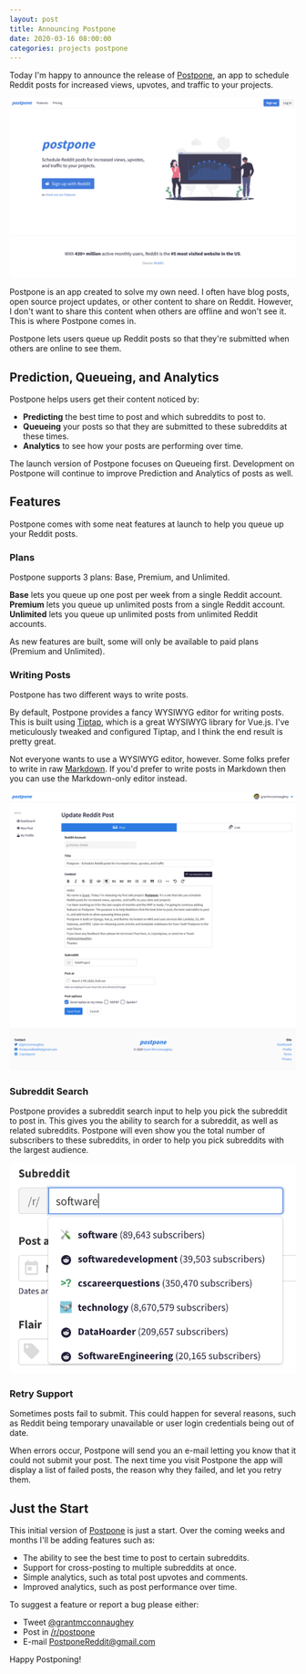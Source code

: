 ```yaml
---
layout: post
title: Announcing Postpone
date: 2020-03-16 08:00:00
categories: projects postpone
---
```


Today I'm happy to announce the release of [Postpone](https://www.postpone.app), an app to schedule Reddit posts for increased views, upvotes, and traffic to your projects.

![Postpone home page](/images/projects/postpone/home.png)

Postpone is an app created to solve my own need. I often have blog posts, open source project updates, or other content to share on Reddit. However, I don't want to share this content when others are offline and won't see it. This is where Postpone comes in.

Postpone lets users queue up Reddit posts so that they're submitted when others are online to see them.

## Prediction, Queueing, and Analytics

Postpone helps users get their content noticed by:

* **Predicting** the best time to post and which subreddits to post to.
* **Queueing** your posts so that they are submitted to these subreddits at these times.
* **Analytics** to see how your posts are performing over time.

The launch version of Postpone focuses on Queueing first. Development on Postpone will continue to improve Prediction and Analytics of posts as well.

## Features

Postpone comes with some neat features at launch to help you queue up your Reddit posts.

### Plans

Postpone supports 3 plans: Base, Premium, and Unlimited.

**Base** lets you queue up one post per week from a single Reddit account. **Premium** lets you queue up unlimited posts from a single Reddit account. **Unlimited** lets you queue up unlimited posts from unlimited Reddit accounts.

As new features are built, some will only be available to paid plans (Premium and Unlimited).

### Writing Posts

Postpone has two different ways to write posts.

By default, Postpone provides a fancy WYSIWYG editor for writing posts. This is built using [Tiptap](https://tiptap.scrumpy.io/), which is a great WYSIWYG library for Vue.js. I've meticulously tweaked and configured Tiptap, and I think the end result is pretty great.

Not everyone wants to use a WYSIWYG editor, however. Some folks prefer to write in raw [Markdown](https://www.reddit.com/wiki/markdown). If you'd prefer to write posts in Markdown then you can use the Markdown-only editor instead.

![Update a post page](/images/projects/postpone/update-reddit-post.png)

### Subreddit Search

Postpone provides a subreddit search input to help you pick the subreddit to post in. This gives you the ability to search for a subreddit, as well as related subreddits. Postpone will even show you the total number of subscribers to these subreddits, in order to help you pick subreddits with the largest audience.

![Subreddit search](/images/projects/postpone/subreddit-search.png)

### Retry Support

Sometimes posts fail to submit. This could happen for several reasons, such as Reddit being temporary unavailable or user login credentials being out of date.

When errors occur, Postpone will send you an e-mail letting you know that it could not submit your post. The next time you visit Postpone the app will display a list of failed posts, the reason why they failed, and let you retry them.

## Just the Start

This initial version of [Postpone](https://www.postpone.app) is just a start. Over the coming weeks and months I'll be adding features such as:

* The ability to see the best time to post to certain subreddits.
* Support for cross-posting to multiple subreddits at once.
* Simple analytics, such as total post upvotes and comments.
* Improved analytics, such as post performance over time.

To suggest a feature or report a bug please either:

* Tweet [@grantmcconnaughey](https://twitter.com/gmcconnaughey)
* Post in [/r/postpone](https://reddit.com/r/postpone)
* E-mail <a href="mailto:PostponeReddit@gmail.com">PostponeReddit@gmail.com</a>

Happy Postponing!
